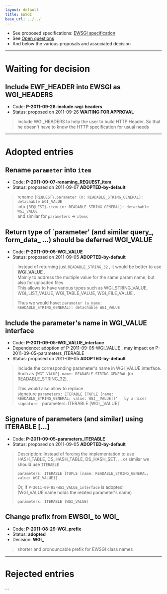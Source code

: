 ```yaml
---
layout: default
title: EWSGI
base_url: ../../
---
```

- See proposed specifications: [EWSGI specification](../EWSGI-specification)
- See [Open questions](../EWSGI-Open-Questions)
- And below the various proposals and associated decision

----
# Waiting for decision

## Include EWF_HEADER into EWSGI as WGI_HEADERS
- Code: **P-2011-09-26-include-wgi-headers**
- Status: proposed on 2011-09-26 **WAITING FOR APPROVAL**

> Include WGI_HEADERS to help the user to build HTTP Header. 
> So that he doesn't have to know the HTTP specification for usual needs


----
# Adopted entries

## Rename `parameter` into `item`
- Code: **P-2011-09-07-renaming_REQUEST_item**
- Status: proposed on 2011-09-07 **ADOPTED-by-default**

> rename `{REQUEST}.parameter (n: READABLE_STRING_GENERAL): detachable WGI_VALUE`   
> into `{REQUEST}.item (n: READABLE_STRING_GENERAL): detachable WGI_VALUE`   
> and similar for `parameters` -> `items`

## Return type of `parameter' (and similar query_, form_data_ ...) should be deferred WGI_VALUE
- Code: **P-2011-09-05-WGI_VALUE**
- Status: proposed on 2011-09-05 **ADOPTED-by-default**

> Instead of returning just `READABLE_STRING_32` , it would be better to use **WGI_VALUE** .  
> Mainly to address the multiple value for the same param name, but also for uploaded files.  
> This allows to have various types such as WGI_STRING_VALUE, WGI_LIST_VALUE, WGI_TABLE_VALUE, WGI_FILE_VALUE .  
>   
> Thus we would have: <code>parameter (a_name: READABLE_STRING_GENERAL): detachable WGI_VALUE </code>  

## Include the parameter's name in WGI_VALUE interface
- Code: **P-2011-09-05-WGI_VALUE_interface**
- Dependence: adoption of P-2011-09-05-WGI_VALUE , may impact on P-2011-09-05-parameters_ITERABLE
- Status: proposed on 2011-09-05 **ADOPTED-by-default**

> include the corresponding parameter's name in WGI_VALUE interface.  
> Such as `{WGI_VALUE}.name: READABLE_STRING_GENERAL`  (or READABLE_STRING_32).   
>  
> This would also allow to replace  
> signature `parameters: ITERABLE [TUPLE [name: READABLE_STRING_GENERAL; value: WGI__VALUE]]'  
> by a nicer signature  `parameters: ITERABLE [WGI__VALUE]`

## Signature of parameters (and similar) using ITERABLE [...]
- Code: **P-2011-09-05-parameters_ITERABLE**
- Status: proposed on 2011-09-05 **ADOPTED-by-default**

> Description: Instead of forcing the implementation to use HASH_TABLE, DS_HASH_TABLE, DS_HASH_SET, ... or similar 
> we should use `ITERABLE`
> 
> `parameters: ITERABLE [TUPLE [name: READABLE_STRING_GENERAL; value: WGI_VALUE]]`   
>  
>  Or, if `P-2011-09-05-WGI_VALUE_interface` is adopted  (WGI_VALUE.name holds the related parameter's name)  
>  
> `parameters: ITERABLE [WGI_VALUE]`  

## Change prefix from EWSGI_ to WGI_ 
- Code: **P-2011-08-29-WGI_prefix**
- Status: **adopted**
- Decision: **WGI_**

> shorter and pronouncable prefix for EWSGI class names

----
# Rejected entries

...
